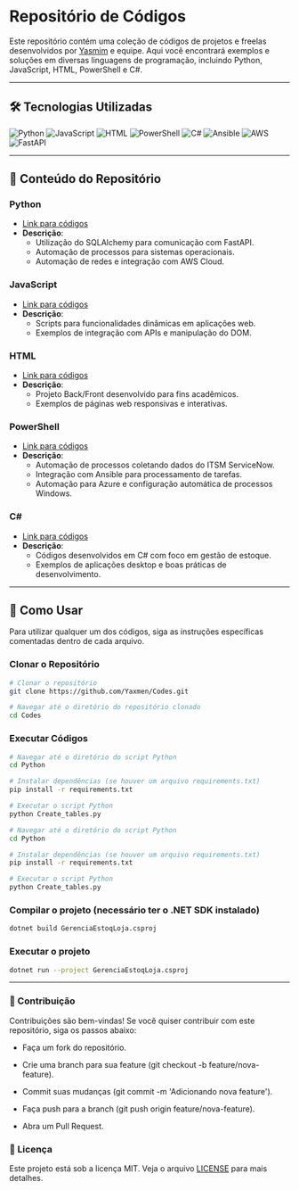 # Repositório de Códigos

Este repositório contém uma coleção de códigos de projetos e freelas desenvolvidos por [Yasmim](https://github.com/Yaxmen) e equipe. Aqui você encontrará exemplos e soluções em diversas linguagens de programação, incluindo Python, JavaScript, HTML, PowerShell e C#.

---

## 🛠️ Tecnologias Utilizadas

<p align="left">
  <img src="https://img.shields.io/badge/Python-3776AB?style=flat&logo=python&logoColor=white" alt="Python">
  <img src="https://img.shields.io/badge/JavaScript-F7DF1E?style=flat&logo=javascript&logoColor=black" alt="JavaScript">
  <img src="https://img.shields.io/badge/HTML5-E34F26?style=flat&logo=html5&logoColor=white" alt="HTML">
  <img src="https://img.shields.io/badge/PowerShell-5391FE?style=flat&logo=powershell&logoColor=white" alt="PowerShell">
  <img src="https://img.shields.io/badge/C%23-239120?style=flat&logo=c-sharp&logoColor=white" alt="C#">
  <img src="https://img.shields.io/badge/Ansible-EE0000?style=flat&logo=ansible&logoColor=white" alt="Ansible">
  <img src="https://img.shields.io/badge/AWS-232F3E?style=flat&logo=amazon-aws&logoColor=white" alt="AWS">
  <img src="https://img.shields.io/badge/FastAPI-009688?style=flat&logo=fastapi&logoColor=white" alt="FastAPI">
</p>

---

## 📂 Conteúdo do Repositório

### **Python**
- [Link para códigos](https://github.com/Yaxmen/Codes/tree/main/Python)
- **Descrição**: 
  - Utilização do SQLAlchemy para comunicação com FastAPI.
  - Automação de processos para sistemas operacionais.
  - Automação de redes e integração com AWS Cloud.

### **JavaScript**
- [Link para códigos](https://github.com/Yaxmen/Codes/tree/main/JavaScript)
- **Descrição**: 
  - Scripts para funcionalidades dinâmicas em aplicações web.
  - Exemplos de integração com APIs e manipulação do DOM.

### **HTML**
- [Link para códigos](https://github.com/Yaxmen/Codes/tree/main/HTML)
- **Descrição**: 
  - Projeto Back/Front desenvolvido para fins acadêmicos.
  - Exemplos de páginas web responsivas e interativas.

### **PowerShell**
- [Link para códigos](https://github.com/Yaxmen/Codes/tree/main/PowerShell)
- **Descrição**: 
  - Automação de processos coletando dados do ITSM ServiceNow.
  - Integração com Ansible para processamento de tarefas.
  - Automação para Azure e configuração automática de processos Windows.

### **C#**
- [Link para códigos](https://github.com/Yaxmen/Codes/tree/main/C%23)
- **Descrição**: 
  - Códigos desenvolvidos em C# com foco em gestão de estoque.
  - Exemplos de aplicações desktop e boas práticas de desenvolvimento.

---

## 🚀 Como Usar

Para utilizar qualquer um dos códigos, siga as instruções específicas comentadas dentro de cada arquivo.

### **Clonar o Repositório**

```bash
# Clonar o repositório
git clone https://github.com/Yaxmen/Codes.git

# Navegar até o diretório do repositório clonado
cd Codes
```

### Executar Códigos

```bash
# Navegar até o diretório do script Python
cd Python

# Instalar dependências (se houver um arquivo requirements.txt)
pip install -r requirements.txt

# Executar o script Python
python Create_tables.py

# Navegar até o diretório do script Python
cd Python

# Instalar dependências (se houver um arquivo requirements.txt)
pip install -r requirements.txt

# Executar o script Python
python Create_tables.py
```

### Compilar o projeto (necessário ter o .NET SDK instalado)

```bash
dotnet build GerenciaEstoqLoja.csproj
```

### Executar o projeto

```bash
dotnet run --project GerenciaEstoqLoja.csproj
```

---

### 🤝 Contribuição

Contribuições são bem-vindas! Se você quiser contribuir com este repositório, siga os passos abaixo:

- Faça um fork do repositório.

- Crie uma branch para sua feature (git checkout -b feature/nova-feature).

- Commit suas mudanças (git commit -m 'Adicionando nova feature').

- Faça push para a branch (git push origin feature/nova-feature).

- Abra um Pull Request.

### 📄 Licença

Este projeto está sob a licença MIT. Veja o arquivo [LICENSE](https://chat.deepseek.com/a/chat/s/LICENSE) para mais detalhes.